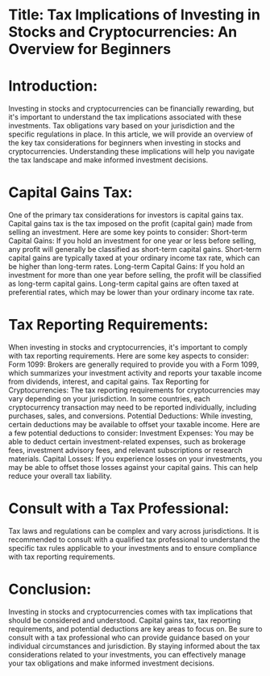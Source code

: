 # Title: Tax Implications of Investing in Stocks and Cryptocurrencies: An Overview for Beginners

# Introduction:

Investing in stocks and cryptocurrencies can be financially rewarding, but it's important to understand the tax implications associated with these investments. Tax obligations vary based on your jurisdiction and the specific regulations in place. In this article, we will provide an overview of the key tax considerations for beginners when investing in stocks and cryptocurrencies. Understanding these implications will help you navigate the tax landscape and make informed investment decisions.

# Capital Gains Tax:

One of the primary tax considerations for investors is capital gains tax. Capital gains tax is the tax imposed on the profit (capital gain) made from selling an investment. Here are some key points to consider:
Short-term Capital Gains: If you hold an investment for one year or less before selling, any profit will generally be classified as short-term capital gains. Short-term capital gains are typically taxed at your ordinary income tax rate, which can be higher than long-term rates.
Long-term Capital Gains: If you hold an investment for more than one year before selling, the profit will be classified as long-term capital gains. Long-term capital gains are often taxed at preferential rates, which may be lower than your ordinary income tax rate.

# Tax Reporting Requirements:

When investing in stocks and cryptocurrencies, it's important to comply with tax reporting requirements. Here are some key aspects to consider:
Form 1099: Brokers are generally required to provide you with a Form 1099, which summarizes your investment activity and reports your taxable income from dividends, interest, and capital gains.
Tax Reporting for Cryptocurrencies: The tax reporting requirements for cryptocurrencies may vary depending on your jurisdiction. In some countries, each cryptocurrency transaction may need to be reported individually, including purchases, sales, and conversions.
Potential Deductions:
While investing, certain deductions may be available to offset your taxable income. Here are a few potential deductions to consider:
Investment Expenses: You may be able to deduct certain investment-related expenses, such as brokerage fees, investment advisory fees, and relevant subscriptions or research materials.
Capital Losses: If you experience losses on your investments, you may be able to offset those losses against your capital gains. This can help reduce your overall tax liability.

# Consult with a Tax Professional:

Tax laws and regulations can be complex and vary across jurisdictions. It is recommended to consult with a qualified tax professional to understand the specific tax rules applicable to your investments and to ensure compliance with tax reporting requirements.

# Conclusion:

Investing in stocks and cryptocurrencies comes with tax implications that should be considered and understood. Capital gains tax, tax reporting requirements, and potential deductions are key areas to focus on. Be sure to consult with a tax professional who can provide guidance based on your individual circumstances and jurisdiction. By staying informed about the tax considerations related to your investments, you can effectively manage your tax obligations and make informed investment decisions.
